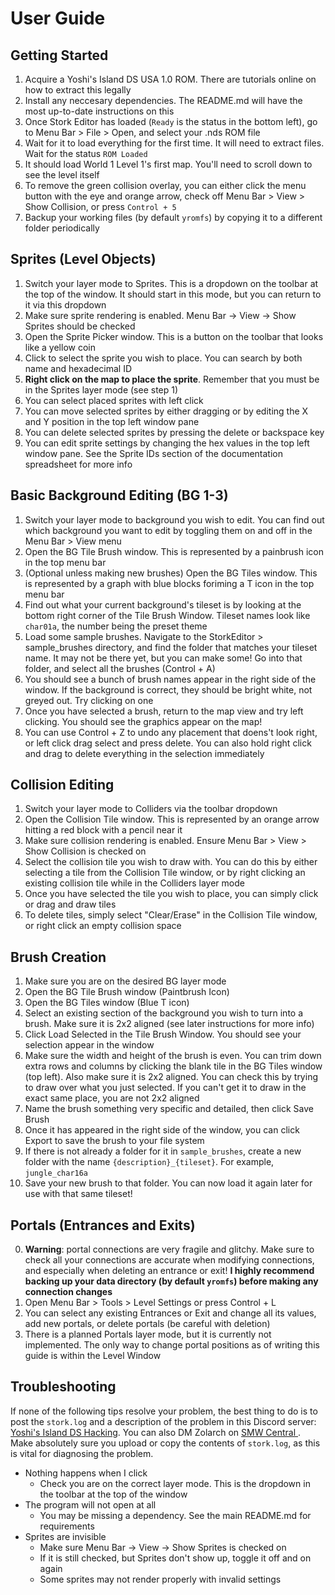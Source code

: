 # User Guide

## Getting Started
1. Acquire a Yoshi's Island DS USA 1.0 ROM. There are tutorials online on how to extract this legally
2. Install any neccesary dependencies. The README.md will have the most up-to-date instructions on this
3. Once Stork Editor has loaded (`Ready` is the status in the bottom left), go to Menu Bar > File > Open, and select your .nds ROM file
4. Wait for it to load everything for the first time. It will need to extract files. Wait for the status `ROM Loaded`
5. It should load World 1 Level 1's first map. You'll need to scroll down to see the level itself
6. To remove the green collision overlay, you can either click the menu button with the eye and orange arrow, check off Menu Bar > View > Show Collision, or press `Control + 5`
7. Backup your working files (by default `yromfs`) by copying it to a different folder periodically

## Sprites (Level Objects)
1. Switch your layer mode to Sprites. This is a dropdown on the toolbar at the top of the window. It should start in this mode, but you can return to it via this dropdown
2. Make sure sprite rendering is enabled. Menu Bar -> View -> Show Sprites should be checked
3. Open the Sprite Picker window. This is a button on the toolbar that looks like a yellow coin
4. Click to select the sprite you wish to place. You can search by both name and hexadecimal ID
5. **Right click on the map to place the sprite**. Remember that you must be in the Sprites layer mode (see step 1)
6. You can select placed sprites with left click
7. You can move selected sprites by either dragging or by editing the X and Y position in the top left window pane
8. You can delete selected sprites by pressing the delete or backspace key
9. You can edit sprite settings by changing the hex values in the top left window pane. See the Sprite IDs section of the documentation spreadsheet for more info

## Basic Background Editing (BG 1-3)
1. Switch your layer mode to background you wish to edit. You can find out which background you want to edit by toggling them on and off in the Menu Bar > View menu
2. Open the BG Tile Brush window. This is represented by a painbrush icon in the top menu bar
3. (Optional unless making new brushes) Open the BG Tiles window. This is represented by a graph with blue blocks foriming a T icon in the top menu bar
4. Find out what your current background's tileset is by looking at the bottom right corner of the Tile Brush Window. Tileset names look like `char01a`, the number being the preset theme
5. Load some sample brushes. Navigate to the StorkEditor > sample_brushes directory, and find the folder that matches your tileset name. It may not be there yet, but you can make some! Go into that folder, and select all the brushes (Control + A)
6. You should see a bunch of brush names appear in the right side of the window. If the background is correct, they should be bright white, not greyed out. Try clicking on one
7. Once you have selected a brush, return to the map view and try left clicking. You should see the graphics appear on the map!
8. You can use Control + Z to undo any placement that doens't look right, or left click drag select and press delete. You can also hold right click and drag to delete everything in the selection immediately

## Collision Editing
1. Switch your layer mode to Colliders via the toolbar dropdown
2. Open the Collision Tile window. This is represented by an orange arrow hitting a red block with a pencil near it
3. Make sure collision rendering is enabled. Ensure Menu Bar > View > Show Collision is checked on
4. Select the collision tile you wish to draw with. You can do this by either selecting a tile from the Collision Tile window, or by right clicking an existing collision tile while in the Colliders layer mode
5. Once you have selected the tile you wish to place, you can simply click or drag and draw tiles
6. To delete tiles, simply select "Clear/Erase" in the Collision Tile window, or right click an empty collision space

## Brush Creation
1. Make sure you are on the desired BG layer mode
2. Open the BG Tile Brush window (Paintbrush Icon)
3. Open the BG Tiles window (Blue T icon)
4. Select an existing section of the background you wish to turn into a brush. Make sure it is 2x2 aligned (see later instructions for more info)
5. Click Load Selected in the Tile Brush Window. You should see your selection appear in the window
6. Make sure the width and height of the brush is even. You can trim down extra rows and columns by clicking the blank tile in the BG Tiles window (top left). Also make sure it is 2x2 aligned. You can check this by trying to draw over what you just selected. If you can't get it to draw in the exact same place, you are not 2x2 aligned
7. Name the brush something very specific and detailed, then click Save Brush
8. Once it has appeared in the right side of the window, you can click Export to save the brush to your file system
9. If there is not already a folder for it in `sample_brushes`, create a new folder with the name `{description}_{tileset}`. For example, `jungle_char16a`
10. Save your new brush to that folder. You can now load it again later for use with that same tileset!

## Portals (Entrances and Exits)
0. **Warning**: portal connections are very fragile and glitchy. Make sure to check all your connections are accurate when modifying connections, and especially when deleting an entrance or exit! **I highly recommend backing up your data directory (by default `yromfs`) before making any connection changes**
1. Open Menu Bar > Tools > Level Settings or press Control + L
2. You can select any existing Entrances or Exit and change all its values, add new portals, or delete portals (be careful with deletion)
3. There is a planned Portals layer mode, but it is currently not implemented. The only way to change portal positions as of writing this guide is within the Level Window


## Troubleshooting
If none of the following tips resolve your problem, the best thing to do is to post the `stork.log` and a description of the problem in this Discord server: [Yoshi's Island DS Hacking](https://discord.gg/Fy4za2WsT6). You can also DM Zolarch on [SMW Central ](https://www.smwcentral.net/?p=viewthread&t=127068). Make absolutely sure you upload or copy the contents of `stork.log`, as this is vital for diagnosing the problem.

- Nothing happens when I click
  - Check you are on the correct layer mode. This is the dropdown in the toolbar at the top of the window
- The program will not open at all
  - You may be missing a dependency. See the main README.md for requirements
- Sprites are invisible
  - Make sure Menu Bar -> View -> Show Sprites is checked on
  - If it is still checked, but Sprites don't show up, toggle it off and on again
  - Some sprites may not render properly with invalid settings
